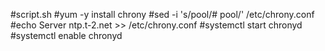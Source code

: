 #script.sh
#yum -y install chrony
#sed -i 's/pool/# pool/' /etc/chrony.conf
#echo Server ntp.t-2.net >> /etc/chrony.conf
#systemctl start chronyd
#systemctl enable chronyd
